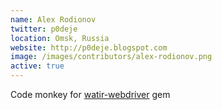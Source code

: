 ```yaml
---
name: Alex Rodionov
twitter: p0deje
location: Omsk, Russia
website: http://p0deje.blogspot.com
image: /images/contributors/alex-rodionov.png 
active: true
---
```


Code monkey for <a href="https://rubygems.org/gems/watir-webdriver">watir-webdriver</a>
gem
